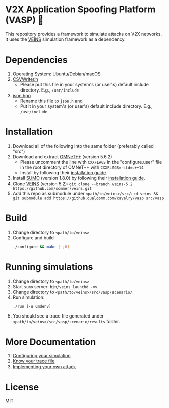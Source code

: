 # V2X Application Spoofing Platform (VASP) 🦟

This repository provides a framework to simulate attacks on V2X networks. It uses the [VEINS](https://veins.car2x.org/) simulation framework as a dependency.

# Dependencies

1. Operating System: Ubuntu/Debian/macOS
2. [CSVWriter.h](https://github.com/al-eax/CSVWriter/blob/cee5f9d0ec72120404c1510708ba818307a6ab80/include/CSVWriter.h)
    * Please put this file in your system's (or user's) default include directory. E.g., `/usr/include`
3. [json.hpp](https://github.com/nlohmann/json/releases/download/v3.10.5/json.hpp)
    * Rename this file to `json.h` and
    * Put it in your system's (or user's) default include directory. E.g., `/usr/include`

# Installation

1. Download all of the following into the same folder (preferably called "src")
2. Download and extract [OMNeT++](https://omnetpp.org/) (version 5.6.2)
    * Please uncomment the line with `CXXFLAGS` in the "configure.user" file in the root directory of OMNeT++ with `CXXFLAGS=-std=c++14`
    * Install by following their [installation guide](https://doc.omnetpp.org/omnetpp/InstallGuide.pdf).
3. Install [SUMO](https://www.eclipse.org/sumo/) (version 1.8.0) by following their [installation guide](https://sumo.dlr.de/docs/Installing/index.html).
4. Clone [VEINS](https://veins.car2x.org/) (version 5.2): `git clone --branch veins-5.2 https://github.com/sommer/veins.git`
5. Add this repo as submodule under `<path/to/veins>/src/`: `cd veins && git submodule add https://github.qualcomm.com/cavalry/vasp src/vasp`

# Build

1. Change directory to `<path/to/veins>`
2. Configure and build
    ```sh
    ./configure && make [-j6]
    ```

# Running simulations
1. Change directory to `<path/to/veins>`
2. Start `sumo` server: `bin/veins_launchd -vv`
3. Change directory to `<path/to/veins>/src/vasp/scenario/`
4. Run simulation:
    ```sh
    ./run [-u Cmdenv]
    ```
5. You should see a trace file generated under `<path/to/veins>/src/vasp/scenario/results` folder.

# More Documentation
1. [Configuring your simulation](docs/configuring_simulations.md)
2. [Know your trace file](docs/trace_file_column_explanation.md)
3. [Implementing your own attack](docs/implement_attack.md)

# License
MIT